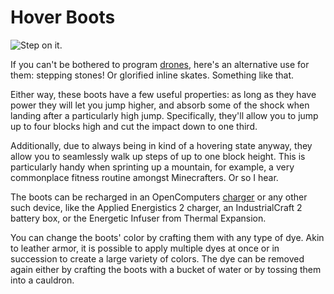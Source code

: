 # Hover Boots

![Step on it.](oredict:opencomputers:hoverBoots)

If you can't be bothered to program [drones](drone.md), here's an alternative use for them: stepping stones! Or glorified inline skates. Something like that.

Either way, these boots have a few useful properties: as long as they have power they will let you jump higher, and absorb some of the shock when landing after a particularly high jump. Specifically, they'll allow you to jump up to four blocks high and cut the impact down to one third.

Additionally, due to always being in kind of a hovering state anyway, they allow you to seamlessly walk up steps of up to one block height. This is particularly handy when sprinting up a mountain, for example, a very commonplace fitness routine amongst Minecrafters. Or so I hear.

The boots can be recharged in an OpenComputers [charger](../block/charger.md) or any other such device, like the Applied Energistics 2 charger, an IndustrialCraft 2 battery box, or the Energetic Infuser from Thermal Expansion.

You can change the boots' color by crafting them with any type of dye. Akin to leather armor, it is possible to apply multiple dyes at once or in succession to create a large variety of colors. The dye can be removed again either by crafting the boots with a bucket of water or by tossing them into a cauldron. 
